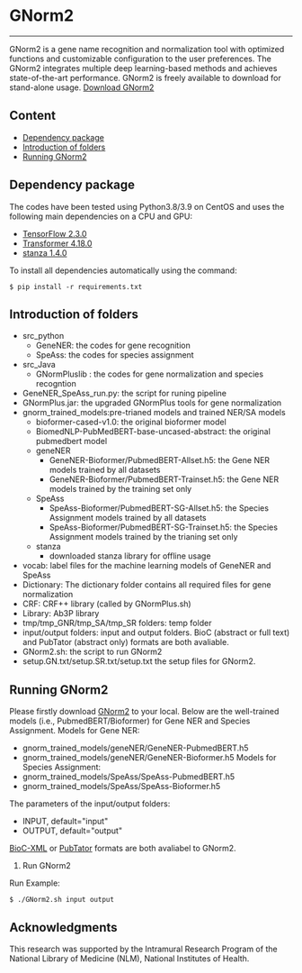 # GNorm2
***
GNorm2 is a gene name recognition and normalization tool with optimized functions and customizable configuration to the user preferences. The GNorm2 integrates multiple deep learning-based methods and achieves state-of-the-art performance. GNorm2 is freely available to download for stand-alone usage. [Download GNorm2](https://www.ncbi.nlm.nih.gov/CBBresearch/Lu/Demo/tmTools/download/GNorm2/GNorm2.tar.gz)

## Content
- [Dependency package](#package)
- [Introduction of folders](#intro)
- [Running GNorm2](#pipeline)

## Dependency package
<a name="package"></a>
The codes have been tested using Python3.8/3.9 on CentOS and uses the following main dependencies on a CPU and GPU:
- [TensorFlow 2.3.0](https://www.tensorflow.org/)
- [Transformer 4.18.0](https://huggingface.co/docs/transformers/installation)
- [stanza 1.4.0](stanfordnlp.github.io/stanza/)

To install all dependencies automatically using the command:

    $ pip install -r requirements.txt


## Introduction of folders
<a name="intro"></a>

- src_python
	- GeneNER: the codes for gene recognition
	- SpeAss: the codes for species assignment
- src_Java
	- GNormPluslib : the codes for gene normalization and species recogntion
- GeneNER_SpeAss_run.py: the script for runing pipeline
- GNormPlus.jar: the upgraded GNormPlus tools for gene normalization
- gnorm_trained_models:pre-trianed models and trained NER/SA models
	- bioformer-cased-v1.0: the original bioformer model
	- BiomedNLP-PubMedBERT-base-uncased-abstract: the original pubmedbert model
	- geneNER
		- GeneNER-Bioformer/PubmedBERT-Allset.h5: the Gene NER models trained by all datasets
		- GeneNER-Bioformer/PubmedBERT-Trainset.h5: the Gene NER models trained by the training set only
	- SpeAss
		- SpeAss-Bioformer/PubmedBERT-SG-Allset.h5: the Species Assignment models trained by all datasets
		- SpeAss-Bioformer/PubmedBERT-SG-Trainset.h5: the Species Assignment models trained by the trianing set only
	- stanza
		- downloaded stanza library for offline usage
- vocab: label files for the machine learning models of GeneNER and SpeAss
- Dictionary: The dictionary folder contains all required files for gene normalization
- CRF: CRF++ library (called by GNormPlus.sh)
- Library: Ab3P library
- tmp/tmp_GNR/tmp_SA/tmp_SR folders: temp folder
- input/output folders: input and output folders. BioC (abstract or full text) and PubTator (abstract only) formats are both avaliable.
- GNorm2.sh: the script to run GNorm2
- setup.GN.txt/setup.SR.txt/setup.txt the setup files for GNorm2.

## Running GNorm2
<a name="pipeline"></a>
Please firstly download [GNorm2](https://www.ncbi.nlm.nih.gov/CBBresearch/Lu/Demo/tmTools/download/GNorm2/GNorm2.tar.gz) to your local.
Below are the well-trained models (i.e., PubmedBERT/Bioformer) for Gene NER and Species Assignment.
Models for Gene NER:
- gnorm_trained_models/geneNER/GeneNER-PubmedBERT.h5
- gnorm_trained_models/geneNER/GeneNER-Bioformer.h5
Models for Species Assignment:
- gnorm_trained_models/SpeAss/SpeAss-PubmedBERT.h5
- gnorm_trained_models/SpeAss/SpeAss-Bioformer.h5

The parameters of the input/output folders:

- INPUT, default="input"
- OUTPUT, default="output"

[BioC-XML](bioc.sourceforge.net) or [PubTator](https://www.ncbi.nlm.nih.gov/CBBresearch/Lu/Demo/tmTools/Format.html) formats are both avaliabel to GNorm2.

1. Run GNorm2

Run Example:

    $ ./GNorm2.sh input output

## Acknowledgments
This research was supported by the Intramural Research Program of the National Library of Medicine (NLM), National Institutes of Health.
